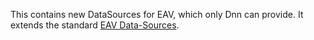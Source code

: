 ﻿---
uid: ToSic.Sxc.Dnn.DataSources
---

This contains new DataSources for EAV, which only Dnn can provide. It extends the standard [EAV Data-Sources](xref:ToSic.Eav.DataSources).